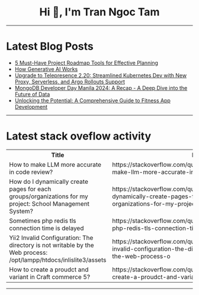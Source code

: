 <h1 align="center">Hi 👋, I'm Tran Ngoc Tam</h1>

---

# Latest Blog Posts 
<!-- BLOG-POST-LIST:START -->
- [5 Must-Have Project Roadmap Tools for Effective Planning](https://dev.to/thomasy0ung/5-must-have-project-roadmap-tools-for-effective-planning-p0f)
- [How Generative AI Works](https://dev.to/abhinowww/how-generative-ai-works-1flp)
- [Upgrade to Telepresence 2.20: Streamlined Kubernetes Dev with New Proxy, Serverless, and Argo Rollouts Support](https://dev.to/getambassador2024/upgrade-to-telepresence-220-streamlined-kubernetes-dev-with-new-proxy-serverless-and-argo-29k4)
- [MongoDB Developer Day Manila 2024: A Recap - A Deep Dive into the Future of Data](https://dev.to/kakacomputer/mongodb-developer-day-manila-2024-a-recap-a-deep-dive-into-the-future-of-data-4go4)
- [Unlocking the Potential: A Comprehensive Guide to Fitness App Development](https://dev.to/evelynwyatt/unlocking-the-potential-a-comprehensive-guide-to-fitness-app-development-3lmb)
<!-- BLOG-POST-LIST:END -->

---

# Latest stack oveflow activity
<table>
  <tr><th>Title</th><th>Link</th></tr>
  <!-- STACKOVERFLOW:START --><tr><td>How to make LLM more accurate in code review?</td><td>https://stackoverflow.com/questions/79202326/how-to-make-llm-more-accurate-in-code-review</td></tr><tr><td>How do I dynamically create pages for each groups/organizations for my project: School Management System?</td><td>https://stackoverflow.com/questions/79202310/how-do-i-dynamically-create-pages-for-each-groups-organizations-for-my-project</td></tr><tr><td>Sometimes php redis tls connection time is delayed</td><td>https://stackoverflow.com/questions/79202114/sometimes-php-redis-tls-connection-time-is-delayed</td></tr><tr><td>Yii2 Invalid Configuration: The directory is not writable by the Web process: /opt/lampp/htdocs/inlislite3/assets</td><td>https://stackoverflow.com/questions/79202058/yii2-invalid-configuration-the-directory-is-not-writable-by-the-web-process-o</td></tr><tr><td>How to create a proudct and variant in Craft commerce 5?</td><td>https://stackoverflow.com/questions/79202046/how-to-create-a-proudct-and-variant-in-craft-commerce-5</td></tr><!-- STACKOVERFLOW:END -->
</table>

---


